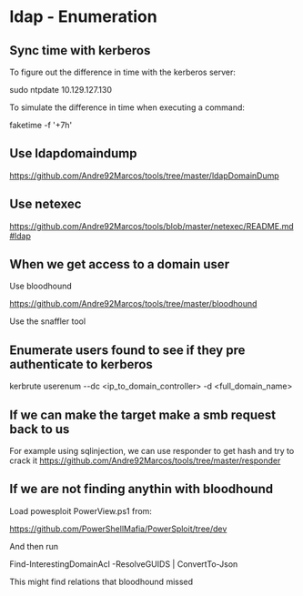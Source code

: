 # ldap - Enumeration

## Sync time with kerberos

To figure out the difference in time with the kerberos server:

   sudo ntpdate 10.129.127.130

To simulate the difference in time when executing a command:

   faketime -f '+7h' <command>

## Use ldapdomaindump

https://github.com/Andre92Marcos/tools/tree/master/ldapDomainDump

## Use netexec

https://github.com/Andre92Marcos/tools/blob/master/netexec/README.md#ldap

## When we get access to a domain user

Use bloodhound

   https://github.com/Andre92Marcos/tools/tree/master/bloodhound



Use the snaffler tool

## Enumerate users found to see if they pre authenticate to kerberos

   kerbrute userenum --dc <ip_to_domain_controller> -d <full_domain_name>

## If we can make the target make a smb request back to us

   For example using sqlinjection, we can use responder to get hash and try to crack it
   https://github.com/Andre92Marcos/tools/tree/master/responder


## If we are not finding anythin with bloodhound

Load powesploit PowerView.ps1 from:

   https://github.com/PowerShellMafia/PowerSploit/tree/dev

And then run 

   Find-InterestingDomainAcl -ResolveGUIDS | ConvertTo-Json

This might find relations that bloodhound missed
